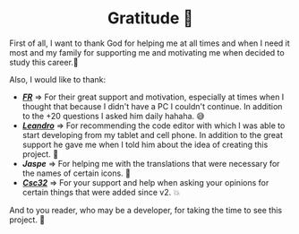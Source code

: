 <h1 align="center">Gratitude 💌</h1>

First of all, I want to thank God for helping me at all times and when I need it most and my family for supporting me and motivating me when decided to study this career.💚

Also, I would like to thank:

* [**_FR_**](https://github.com/fander-v) => For their great support and motivation, especially at times when I thought that because I didn't have a PC I couldn't continue. In addition to the +20 questions I asked him daily hahaha. 😅
* [**_Leandro_**](https://github.com/Le-Mark) => For recommending the code editor with which I was able to start developing from my tablet and cell phone. In addition to the great support he gave me when I told him about the idea of creating this project. 🌠
* **_Jaspe_** => For helping me with the translations that were necessary for the names of certain icons. 🎉
* [**_Csc32_**](https://github.com/Csc32) => For your support and help when asking your opinions for certain things that were added since v2. 💥

And to you reader, who may be a developer, for taking the time to see this project. 👻
